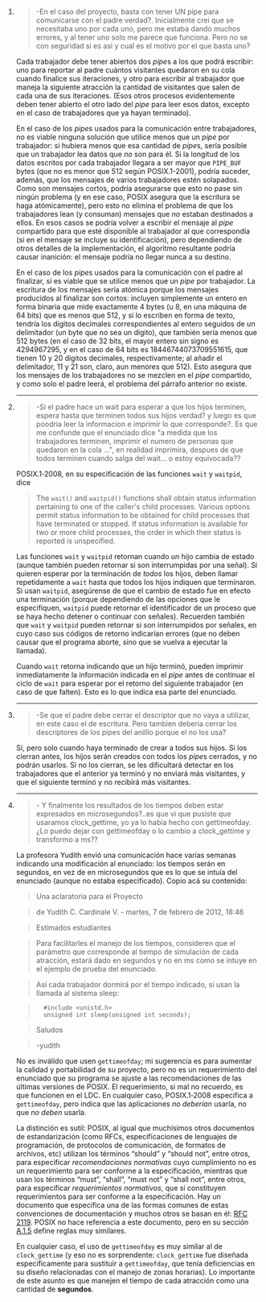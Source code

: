 1.  > \-En el caso del proyecto, basta con tener UN pipe para comunicarse con el padre verdad?. Inicialmente crei que se necesitaba uno por cada uno, pero me estaba dando muchos errores, y al tener uno solo me parece que funciona. Pero no se con seguridad si es asi y cual es el motivo por el que basta uno?

    Cada trabajador debe tener abiertos dos *pipe*s a los que podrá escribir: uno para reportar al padre cuántos visitantes quedaron en su cola cuando finalice sus iteraciones, y otro para escribir al trabajador que maneja la siguiente atracción la cantidad de visitantes que salen de cada una de sus iteraciones.  (Esos otros procesos evidentemente deben tener abierto el otro lado del *pipe* para leer esos datos, excepto en el caso de trabajadores que ya hayan terminado).

    En el caso de los *pipe*s usados para la comunicación entre trabajadores, no es viable ninguna solución que utilice menos que un *pipe* por trabajador: si hubiera menos que esa cantidad de *pipe*s, sería posible que un trabajador lea datos que *no* son para él.  Si la longitud de los datos escritos por cada trabajador llegara a ser mayor que `PIPE_BUF` bytes (que no es menor que 512 según POSIX.1-2001), podría suceder, además, que los mensajes de varios trabajadores estén solapados.  Como son mensajes cortos, podría asegurarse que esto no pase sin ningún problema (y en ese caso, POSIX asegura que la escritura se haga atómicamente), pero esto no elimina el problema de que los trabajadores lean (y consuman) mensajes que *no* estaban destinados a ellos.  En esos casos se podría volver a escribir el mensaje al *pipe* compartido para que esté disponible al trabajador al que correspondía (si en el mensaje se incluye su identificación), pero dependiendo de otros detalles de la implementación, el algoritmo resultante podría causar inanición: el mensaje podría no llegar nunca a su destino.

    En el caso de los *pipe*s usados para la comunicación con el padre al finalizar, sí es viable que se utilice menos que un *pipe* por trabajador.  La escritura de los mensajes sería atómica porque los mensajes producidos al finalizar son cortos: incluyen simplemente un entero en forma binaria que mide exactamente 4 bytes (u 8, en una máquina de 64 bits) que es menos que 512, y si lo escriben en forma de texto, tendría los dígitos decimales correspondientes al entero seguidos de un delimitador (un byte que no sea un dígito), que también sería menos que 512 bytes (en el caso de 32 bits, el mayor entero sin signo es 4294967295, y en el caso de 64 bits es 18446744073709551615, que tienen 10 y 20 dígitos decimales, respectivamente; al añadir el delimitador, 11 y 21 son, claro, aun menores que 512).  Esto asegura que los mensajes de los trabajadores no se mezclen en el *pipe* compartido, y como solo el padre leerá, el problema del párrafo anterior no existe.



    - - -



2.  > \-Si el padre hace un wait para esperar a que los hijos terminen, espera hasta que terminen todos sus hijos verdad? y luego es que poodria leer la informacion e imprimir lo que corresponde?. Es que me confunde que el enunciado dice "a medida que los trabajadores terminen, imprimir el numero de personas que quedaron en  la cola ...", en realidad imprimira, despues de que todos terminen cuando salga del wait... o estoy equivocada??

    POSIX.1‐2008, en su especificación de las funciones `wait` y `waitpid`, dice

    > The `wait()` and `waitpid()` functions shall obtain status information pertaining to one of the caller's child processes. Various options permit status information to be obtained for child processes that have terminated or stopped. If status information is available for two or more child processes, the order in which their status is reported is unspecified.

    Las funciones `wait` y `waitpid` retornan cuando *un* hijo cambia de estado (aunque también pueden retornar si son interrumpidas por una señal).  Si quieren esperar por la terminación de *todos* los hijos, deben llamar repetidamente a `wait` hasta que todos los hijos indiquen que terminaron.  Si usan `waitpid`, asegúrense de que el cambio de estado fue en efecto una terminación (porque dependiendo de las opciones que le especifiquen, `waitpid` puede retornar el identificador de un proceso que se haya hecho detener o continuar con señales).  Recuerden también que `wait` y `waitpid` pueden retornar si son interrumpidos por señales, en cuyo caso sus códigos de retorno indicarían errores (que no deben causar que el programa aborte, sino que se vuelva a ejecutar la llamada).

    Cuando `wait` retorna indicando que un hijo terminó, pueden imprimir inmediatamente la información indicada en el *pipe* antes de continuar el ciclo de `wait` para esperar por el retorno del siguiente trabajador (en caso de que falten).  Esto es lo que indica esa parte del enunciado.



    - - -



3.  > \-Se que el padre debe cerrar el descriptor que no vaya a utilizar, en este caso el de escritura. Pero tambien deberia cerrar los descriptores de los pipes del anilllo porque el no los usa?

    Sí, pero solo cuando haya terminado de crear a todos sus hijos.  Si los cierran antes, los hijos serán creados con todos los *pipe*s cerrados, y no podrán usarlos.  Si no los cierran, se les dificultará detectar en los trabajadores que el anterior ya terminó y no enviará más visitantes, y que el siguiente terminó y no recibirá más visitantes.



    - - -



4.  > \- Y finalmente los resultados de los tiempos deben estar expresados en microsegundos?..es que vi que pusiste que usaramos clock_gettime, yo ya lo habia hecho con gettimeofday. ¿Lo puedo dejar con gettimeofday o lo cambio a clock_gettime y transformo a ms??

    La profesora Yudith envió una comunicación hace varias semanas indicando una modificación al enunciado: los tiempos serán en segundos, en vez de en microsegundos que es lo que se intuía del enunciado (aunque no estaba especificado).  Copio acá su contenido:

    >   Una aclaratoria para el Proyecto

    >   de Yudith C. Cardinale V. - martes, 7 de febrero de 2012, 18:46

    >   Estimados estudiantes

    >   Para facilitarles el manejo de los tiempos, consideren que el parámetro que corresponde al tiempo de simulación de cada atracción, estará dado en segundos y no en ms como se intuye en el ejemplo de prueba del enunciado.

    >   Así cada trabajador dormirá por el tiempo indicado, si usan la llamada al sistema sleep:

    >       #include <unistd.h>
    >       unsigned int sleep(unsigned int seconds);

    >   Saludos

    >   -yudith

    No es inválido que usen `gettimeofday`; mi sugerencia es para aumentar la calidad y portabilidad de su proyecto, pero no es un requerimiento del enunciado que su programa se ajuste a las recomendaciones de las últimas versiones de POSIX.  El requerimiento, si mal no recuerdo, es que funcionen en el LDC.  En cualquier caso, POSIX.1‐2008 especifica a `gettimeofday`, pero indica que las aplicaciones *no deberían* usarla, no que *no deben* usarla.

    La distinción es sutil: POSIX, al igual que muchísimos otros documentos de estandarización (como RFCs, especificaciones de lenguajes de programación, de protocolos de comunicación, de formatos de archivos, etc) utilizan los términos “should” y “should not”, entre otros, para especificar *recomendaciones normativas* cuyo cumplimiento no es un requerimiento para ser conforme a la especificación, mientras que usan los términos “must”, “shall”, “must not” y “shall not”, entre otros, para especificar *requerimientos normativos*, que sí constituyen requerimientos para ser conforme a la especificación.  Hay un documento que especifica una de las formas comunes de estas convenciones de documentación y muchos otros se basan en él: [RFC 2119](https://www.ietf.org/rfc/rfc2119).  POSIX no hace referencia a este documento, pero en su sección [A.1.5](http://pubs.opengroup.org/onlinepubs/9699919799/xrat/V4_xbd_chap01.html#tag_21_01_05) define reglas muy similares.

    En cualquier caso, el uso de `gettimeofday` es muy similar al de `clock_gettime` (y eso no es sorprendente: `clock_gettime` fue diseñada específicamente para sustituir a `gettimeofday`, que tenía deficiencias en su diseño relacionadas con el manejo de zonas horarias).  Lo importante de este asunto es que manejen el tiempo de cada atracción como una cantidad de **segundos**.

